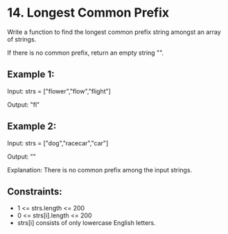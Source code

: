 # 14. Longest Common Prefix
Write a function to find the longest common prefix string amongst an array of strings.

If there is no common prefix, return an empty string "".

 

## Example 1:

Input: strs = ["flower","flow","flight"]<p>
Output: "fl"<p>
## Example 2:

Input: strs = ["dog","racecar","car"]<p>
Output: ""<p>
Explanation: There is no common prefix among the input strings.
 

## Constraints:

- 1 <= strs.length <= 200
- 0 <= strs[i].length <= 200
- strs[i] consists of only lowercase English letters.
